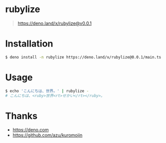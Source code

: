 rubylize
===
> https://deno.land/x/rubylize@v0.0.1

# Installation
```sh
$ deno install -n rubylize https://deno.land/x/rubylize@0.0.1/main.ts
```

# Usage
```sh
$ echo 'こんにちは、世界。' | rubylize -
# こんにちは、<ruby>世界<rt>せかい</rt></ruby>。
```

# Thanks
- https://deno.com
- https://github.com/azu/kuromojin
